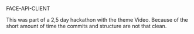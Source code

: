 FACE-API-CLIENT

This was part of a 2,5 day hackathon with the theme Video. Because of the short amount of time the commits and structure are not that clean. 
